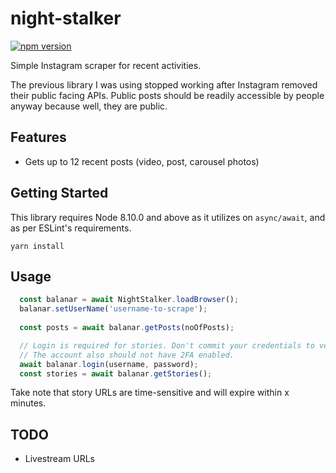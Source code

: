# night-stalker
[![npm version](https://badge.fury.io/js/night-stalker.svg)](https://badge.fury.io/js/night-stalker)

Simple Instagram scraper for recent activities.

The previous library I was using stopped working after Instagram removed their public facing APIs.
Public posts should be readily accessible by people anyway because well, they are public.

## Features
- Gets up to 12 recent posts (video, post, carousel photos)

## Getting Started
This library requires Node 8.10.0 and above as it utilizes on ```async/await```, and as per ESLint's requirements.
```
yarn install
```

## Usage
```javascript
  const balanar = await NightStalker.loadBrowser();
  balanar.setUserName('username-to-scrape');
  
  const posts = await balanar.getPosts(noOfPosts);

  // Login is required for stories. Don't commit your credentials to version control!
  // The account also should not have 2FA enabled.
  await balanar.login(username, password); 
  const stories = await balanar.getStories();
```
Take note that story URLs are time-sensitive and will expire within x minutes.

## TODO
- Livestream URLs